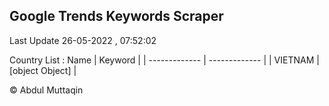 

## Google Trends Keywords Scraper 
 
Last Update 26-05-2022 , 07:52:02

Country List :
 Name  | Keyword |
| ------------- | ------------- |
| VIETNAM | [object Object] |



© Abdul Muttaqin 
